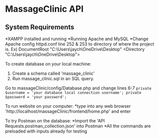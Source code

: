 # MassageClinic API

## System Requirements
*XAMPP installed and running
*Running Apache and MySQL
*Change Apache config httpd.conf line 252 & 253 to directory of where the project is.
Ex) DocumentRoot "C:\Users\jaych\OneDrive\Desktop"
<Directory "C:\Users\jaych\OneDrive\Desktop">

To create database on your local machine:
1) Create a schema called 'massage_clinic' 
2) Run massage_clinic.sql in an SQL query.

Go to massageClinic/config/Database.php and change lines 6-7
    ```
    private $username = 'your database local connection username';
    private $password = 'your password';
    ```
    
To run website on your computer:
*type into any web browser 'http://localhost/massageClinic/frontend/home.php' and enter

To try Postman on the database:
*Import the 'API Requests.postman_collection.json' into Postman
*All the commands are preloaded with inputs already for testing
